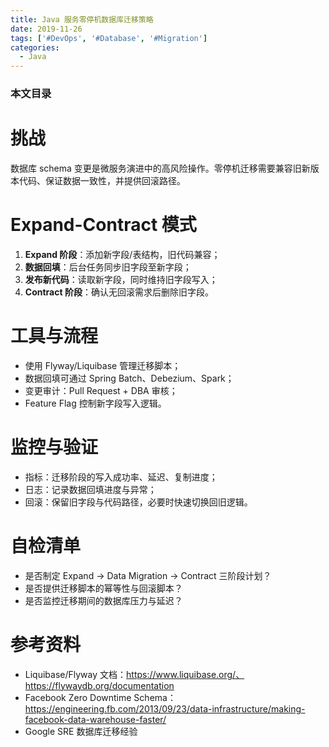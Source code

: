 ```yaml
---
title: Java 服务零停机数据库迁移策略
date: 2019-11-26
tags: ['#DevOps', '#Database', '#Migration']
categories:
  - Java
---
```


### 本文目录
<!-- toc -->

# 挑战
数据库 schema 变更是微服务演进中的高风险操作。零停机迁移需要兼容旧新版本代码、保证数据一致性，并提供回滚路径。

# Expand-Contract 模式
1. **Expand 阶段**：添加新字段/表结构，旧代码兼容；
2. **数据回填**：后台任务同步旧字段至新字段；
3. **发布新代码**：读取新字段，同时维持旧字段写入；
4. **Contract 阶段**：确认无回滚需求后删除旧字段。

# 工具与流程
- 使用 Flyway/Liquibase 管理迁移脚本；
- 数据回填可通过 Spring Batch、Debezium、Spark；
- 变更审计：Pull Request + DBA 审核；
- Feature Flag 控制新字段写入逻辑。

# 监控与验证
- 指标：迁移阶段的写入成功率、延迟、复制进度；
- 日志：记录数据回填进度与异常；
- 回滚：保留旧字段与代码路径，必要时快速切换回旧逻辑。

# 自检清单
- 是否制定 Expand → Data Migration → Contract 三阶段计划？
- 是否提供迁移脚本的幂等性与回滚脚本？
- 是否监控迁移期间的数据库压力与延迟？

# 参考资料
- Liquibase/Flyway 文档：https://www.liquibase.org/、https://flywaydb.org/documentation
- Facebook Zero Downtime Schema：https://engineering.fb.com/2013/09/23/data-infrastructure/making-facebook-data-warehouse-faster/
- Google SRE 数据库迁移经验
